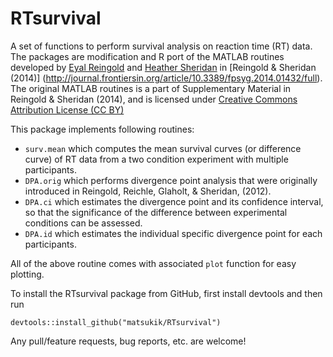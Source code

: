 # RTsurvival

A set of functions to perform survival analysis on reaction time (RT) data. The packages are modification and R port of the MATLAB routines developed by [Eyal Reingold](https://www.utm.utoronto.ca/psychology/people/faculty/eyal-reingold) and [Heather Sheridan](http://www.albany.edu/psychology/60729.php) in [Reingold & Sheridan (2014)] (http://journal.frontiersin.org/article/10.3389/fpsyg.2014.01432/full). The original MATLAB routines is a part of Supplementary Material in Reingold & Sheridan (2014), and is licensed under [Creative Commons Attribution License (CC BY)](https://creativecommons.org/licenses/by/3.0/)


This package implements following routines:

 - `surv.mean` which computes the mean survival curves (or difference curve) of RT data from a two condition experiment with multiple participants.
 - `DPA.orig` which performs divergence point analysis that were originally introduced in Reingold, Reichle, Glaholt, & Sheridan, (2012).
 - `DPA.ci` which estimates the divergence point and its confidence interval, so that the significance of the difference between experimental conditions can be assessed.
 - `DPA.id` which estimates the individual specific divergence point for each participants.

All of the above routine comes with associated `plot` function for easy plotting.

To install the RTsurvival package from GitHub, first install devtools and then run
```
devtools::install_github("matsukik/RTsurvival")
```

Any pull/feature requests, bug reports, etc. are welcome!


